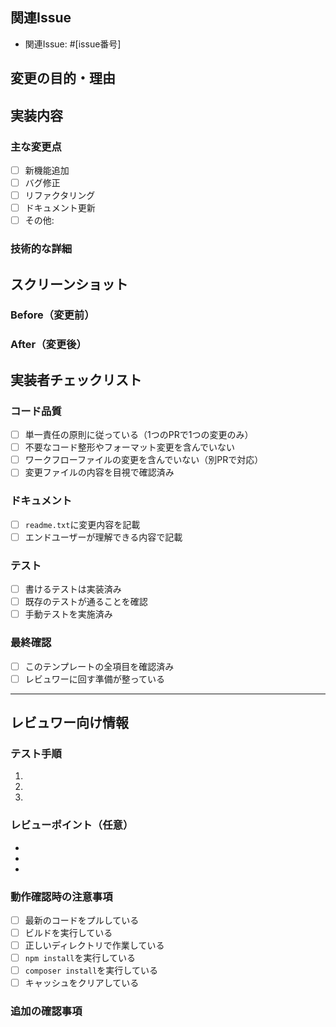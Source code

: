 ## 関連Issue
<!-- 関連するIssueやチケットがあればリンクを貼ってください -->
- 関連Issue: #[issue番号]


## 変更の目的・理由
<!-- なぜこの変更が必要なのか、どのような問題を解決するのかを記載してください -->

## 実装内容
<!-- 具体的にどのような変更を行ったかを記載してください -->

### 主な変更点
- [ ] 新機能追加
- [ ] バグ修正
- [ ] リファクタリング
- [ ] ドキュメント更新
- [ ] その他:

### 技術的な詳細
<!-- バグ修正の場合は、原因と対策を記載してください -->

## スクリーンショット
<!-- 変更前後のスクリーンショットや動画を添付してください -->

### Before（変更前）
<!-- スクリーンショットや動画を添付 -->

### After（変更後）
<!-- スクリーンショットや動画を添付 -->

## 実装者チェックリスト

### コード品質
- [ ] 単一責任の原則に従っている（1つのPRで1つの変更のみ）
- [ ] 不要なコード整形やフォーマット変更を含んでいない
- [ ] ワークフローファイルの変更を含んでいない（別PRで対応）
- [ ] 変更ファイルの内容を目視で確認済み

### ドキュメント
- [ ] `readme.txt`に変更内容を記載
- [ ] エンドユーザーが理解できる内容で記載

### テスト
- [ ] 書けるテストは実装済み
- [ ] 既存のテストが通ることを確認
- [ ] 手動テストを実施済み

### 最終確認
- [ ] このテンプレートの全項目を確認済み
- [ ] レビュワーに回す準備が整っている

---
## レビュワー向け情報

### テスト手順
<!-- レビュワーがテストする際の手順を記載してください -->

1.
2.
3.

### レビューポイント（任意）
<!-- 特に注意深くレビューしてほしい箇所があれば記載してください -->

-
-
-

### 動作確認時の注意事項
<!-- レビュー時に変更が反映されない場合の確認項目 -->

- [ ] 最新のコードをプルしている
- [ ] ビルドを実行している
- [ ] 正しいディレクトリで作業している
- [ ] `npm install`を実行している
- [ ] `composer install`を実行している
- [ ] キャッシュをクリアしている

### 追加の確認事項
<!-- 必要に応じて追加の確認項目を記載 -->